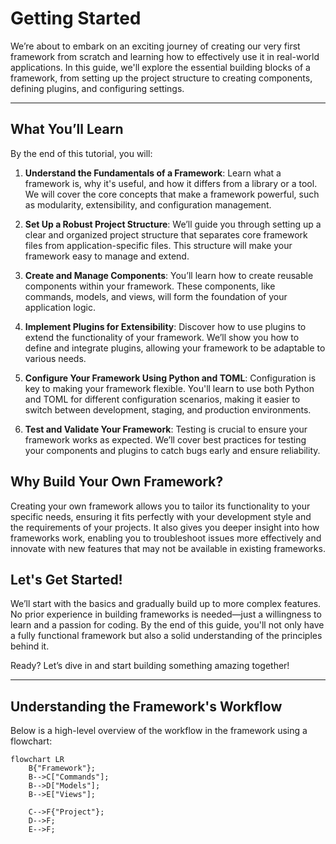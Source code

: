 # Getting **Started**

We’re about to embark on an exciting journey of creating our very first framework from scratch and learning how to effectively use it in real-world applications. In this guide, we'll explore the essential building blocks of a framework, from setting up the project structure to creating components, defining plugins, and configuring settings.

---

## What You’ll Learn

By the end of this tutorial, you will:

1. **Understand the Fundamentals of a Framework**: Learn what a framework is, why it's useful, and how it differs from a library or a tool. We will cover the core concepts that make a framework powerful, such as modularity, extensibility, and configuration management.

2. **Set Up a Robust Project Structure**: We’ll guide you through setting up a clear and organized project structure that separates core framework files from application-specific files. This structure will make your framework easy to manage and extend.

3. **Create and Manage Components**: You’ll learn how to create reusable components within your framework. These components, like commands, models, and views, will form the foundation of your application logic.

4. **Implement Plugins for Extensibility**: Discover how to use plugins to extend the functionality of your framework. We’ll show you how to define and integrate plugins, allowing your framework to be adaptable to various needs.

5. **Configure Your Framework Using Python and TOML**: Configuration is key to making your framework flexible. You'll learn to use both Python and TOML for different configuration scenarios, making it easier to switch between development, staging, and production environments.

6. **Test and Validate Your Framework**: Testing is crucial to ensure your framework works as expected. We’ll cover best practices for testing your components and plugins to catch bugs early and ensure reliability.

## Why Build Your Own Framework?

Creating your own framework allows you to tailor its functionality to your specific needs, ensuring it fits perfectly with your development style and the requirements of your projects. It also gives you deeper insight into how frameworks work, enabling you to troubleshoot issues more effectively and innovate with new features that may not be available in existing frameworks.

## Let's Get Started!

We’ll start with the basics and gradually build up to more complex features. No prior experience in building frameworks is needed—just a willingness to learn and a passion for coding. By the end of this guide, you'll not only have a fully functional framework but also a solid understanding of the principles behind it.

Ready? Let’s dive in and start building something amazing together!

---

## Understanding the Framework's **Workflow**

Below is a high-level overview of the workflow in the framework using a flowchart:

```mermaid
flowchart LR
    B{"Framework"};
    B-->C["Commands"];
    B-->D["Models"];
    B-->E["Views"];

    C-->F{"Project"};
    D-->F;
    E-->F;
```
